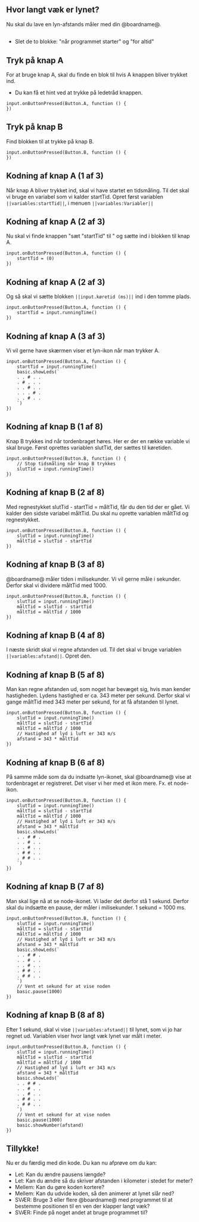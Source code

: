 ## Hvor langt væk er lynet?
Nu skal du lave en lyn-afstands måler med din @boardname@. 

## 
* Slet de to blokke: "når programmet starter" og "for altid"

## Tryk på knap A
For at bruge knap A, skal du finde en blok til hvis A knappen bliver trykket ind. 
* Du kan få et hint ved at trykke på ledetråd knappen.

```blocks
input.onButtonPressed(Button.A, function () {
})
``` 

## Tryk på knap B
Find blokken til at trykke på knap B.

```blocks
input.onButtonPressed(Button.B, function () {
})
```

## Kodning af knap A (1 af 3) 
Når knap A bliver trykket ind, skal vi have startet en tidsmåling. Til det skal vi bruge en variabel som vi kalder startTid. Opret først variablen `||variables:startTid||`, i menuen `||variables:Variabler||`

## Kodning af knap A (2 af 3) 
Nu skal vi finde knappen "sæt "startTid" til " og sætte ind i blokken til knap A. 

```blocks
input.onButtonPressed(Button.A, function () {
    startTid = (0)
})
```

## Kodning af knap A (2 af 3) 
Og så skal vi sætte blokken `||input.køretid (ms)||` ind i den tomme plads. 

```blocks
input.onButtonPressed(Button.A, function () {
    startTid = input.runningTime()
})
```

## Kodning af knap A (3 af 3)
Vi vil gerne have skærmen viser et lyn-ikon når man trykker A. 

```blocks
input.onButtonPressed(Button.A, function () {
    startTid = input.runningTime()
    basic.showLeds(`
    . . # . .
    . # . . .
    . . # . .
    . . . # .
    . . # . .
    `)
})
```

## Kodning af knap B (1 af 8) 
Knap B trykkes ind når tordenbraget høres. Her er der en række variable vi skal bruge. Først oprettes variablen slutTid, der sættes til køretiden. 

```blocks
input.onButtonPressed(Button.B, function () {
    // Stop tidsmåling når knap B trykkes
    slutTid = input.runningTime()
})
```

## Kodning af knap B (2 af 8) 
Med regnestykket slutTid - startTid = måltTid, får du den tid der er gået. Vi kalder den sidste variabel måltTid. Du skal nu oprette variablen måltTid og regnestykket. 


```blocks
input.onButtonPressed(Button.B, function () {
    slutTid = input.runningTime()
    måltTid = slutTid - startTid
})
```


## Kodning af knap B (3 af 8) 
@boardname@ måler tiden i milisekunder. Vi vil gerne måle i sekunder. Derfor skal vi dividere måltTid med 1000. 



```blocks
input.onButtonPressed(Button.B, function () {
    slutTid = input.runningTime()
    måltTid = slutTid - startTid
    måltTid = måltTid / 1000
})
```

## Kodning af knap B (4 af 8)
I næste skridt skal vi regne afstanden ud. Til det skal vi bruge variablen  `||variables:afstand||`. Opret den. 

## Kodning af knap B (5 af 8) 
Man kan regne afstanden ud, som noget har bevæget sig, hvis man kender hastigheden. Lydens hastighed er ca. 343 meter per sekund. Derfor skal vi gange måltTid med 343 meter per sekund, for at få afstanden til lynet. 


```blocks
input.onButtonPressed(Button.B, function () {
    slutTid = input.runningTime()
    måltTid = slutTid - startTid
    måltTid = måltTid / 1000
    // Hastighed af lyd i luft er 343 m/s
    afstand = 343 * måltTid
})
```

## Kodning af knap B (6 af 8) 
På samme måde som da du indsatte lyn-ikonet, skal @boardname@ vise at tordenbraget er registreret. Det viser vi her med et ikon mere. Fx. et node-ikon.


```blocks
input.onButtonPressed(Button.B, function () {
    slutTid = input.runningTime()
    måltTid = slutTid - startTid
    måltTid = måltTid / 1000
    // Hastighed af lyd i luft er 343 m/s
    afstand = 343 * måltTid
    basic.showLeds(`
    . . # # .
    . . # . .
    . . # . .
    . # # . .
    . # # . .
    `)
})
```

## Kodning af knap B (7 af 8) 
Man skal lige nå at se node-ikonet. Vi lader det derfor stå 1 sekund. Derfor skal du indsætte en pause, der måler i milisekunder. 1 sekund = 1000 ms. 


```blocks
input.onButtonPressed(Button.B, function () {
    slutTid = input.runningTime()
    måltTid = slutTid - startTid
    måltTid = måltTid / 1000
    // Hastighed af lyd i luft er 343 m/s
    afstand = 343 * måltTid
    basic.showLeds(`
    . . # # .
    . . # . .
    . . # . .
    . # # . .
    . # # . .
    `)
    // Vent et sekund for at vise noden
    basic.pause(1000)
})
```

## Kodning af knap B (8 af 8) 
Efter 1 sekund, skal vi vise  `||variables:afstand||` til lynet, som vi jo har regnet ud. Variablen viser hvor langt væk lynet var målt i meter. 


```blocks
input.onButtonPressed(Button.B, function () {
    slutTid = input.runningTime()
    måltTid = slutTid - startTid
    måltTid = måltTid / 1000
    // Hastighed af lyd i luft er 343 m/s
    afstand = 343 * måltTid
    basic.showLeds(`
    . . # # .
    . . # . .
    . . # . .
    . # # . .
    . # # . .
    `)
    // Vent et sekund for at vise noden
    basic.pause(1000)
    basic.showNumber(afstand)
})
```

## Tillykke!
Nu er du færdig med din kode. Du kan nu afprøve om du kan: 
* Let: Kan du ændre pausens længde?
* Let: Kan du ændre så du skriver afstanden i kilometer i stedet for meter? 
* Mellem: Kan du gøre koden kortere? 
* Mellem: Kan du udvide koden, så den animerer at lynet slår ned?
* SVÆR: Bruge 3 eller flere @boardname@ med programmet til at bestemme positionen til en ven der klapper langt væk?
* SVÆR: Finde på noget andet at bruge programmet til?